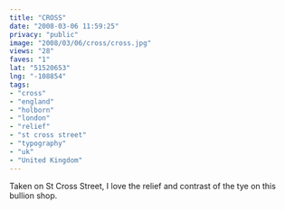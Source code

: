 ```yaml
---
title: "CROSS"
date: "2008-03-06 11:59:25"
privacy: "public"
image: "2008/03/06/cross/cross.jpg"
views: "28"
faves: "1"
lat: "51520653"
lng: "-108854"
tags:
- "cross"
- "england"
- "holborn"
- "london"
- "relief"
- "st cross street"
- "typography"
- "uk"
- "United Kingdom"
---
```

Taken on St Cross Street, I love the relief and contrast of the tye on this bullion shop.
